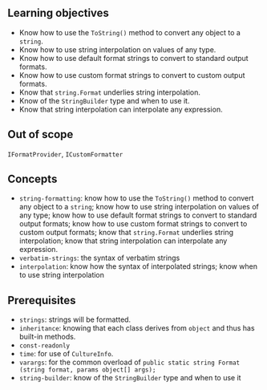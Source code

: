 ## Learning objectives

- Know how to use the `ToString()` method to convert any object to a `string`.
- Know how to use string interpolation on values of any type.
- Know how to use default format strings to convert to standard output formats.
- Know how to use custom format strings to convert to custom output formats.
- Know that `string.Format` underlies string interpolation.
- Know of the `StringBuilder` type and when to use it.
- Know that string interpolation can interpolate any expression.

## Out of scope

`IFormatProvider`, `ICustomFormatter`

## Concepts

- `string-formatting`: know how to use the `ToString()` method to convert any object to a `string`; know how to use string interpolation on values of any type; know how to use default format strings to convert to standard output formats; know how to use custom format strings to convert to custom output formats; know that `string.Format` underlies string interpolation; know that string interpolation can interpolate any expression.
- `verbatim-strings`: the syntax of verbatim strings
- `interpolation`: know how the syntax of interpolated strings; know when to use string interpolation

## Prerequisites

- `strings`: strings will be formatted.
- `inheritance`: knowing that each class derives from `object` and thus has built-in methods.
- `const-readonly`
- `time`: for use of `CultureInfo`.
- `varargs`: for the common overload of `public static string Format (string format, params object[] args);`
- `string-builder`: know of the `StringBuilder` type and when to use it

